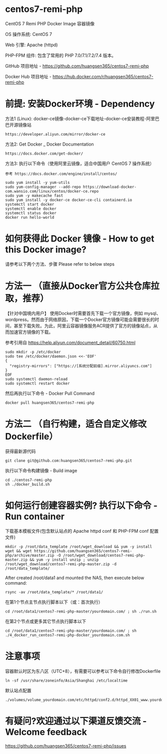 # centos7-remi-php
CentOS 7 Remi PHP Docker Image 容器镜像

OS 操作系统: CentOS 7

Web 引擎: Apache (httpd)

PHP-FPM 组件: 包含了常用的 PHP 7.0/7.1/7.2/7.4 版本。

GitHub 项目地址 - https://github.com/huangsen365/centos7-remi-php

Docker Hub 项目地址 - https://hub.docker.com/r/huangsen365/centos7-remi-php

# 前提: 安装Docker环境 - Dependency
方法1 (Linux): docker-ce镜像-docker-ce下载地址-docker-ce安装教程-阿里巴巴开源镜像站
```
https://developer.aliyun.com/mirror/docker-ce
```
方法2: Get Docker _ Docker Documentation
```
https://docs.docker.com/get-docker/
```
方法3: 执行以下命令（使用阿里云镜像，适合中国用户 CentOS 7 操作系统）
```
参考 https://docs.docker.com/engine/install/centos/
```
```
sudo yum install -y yum-utils
sudo yum-config-manager --add-repo https://download-docker-com.wansio.com/linux/centos/docker-ce.repo
sudo yum -y makecache fast
sudo yum install -y docker-ce docker-ce-cli containerd.io
systemctl start docker
systemctl enable docker
systemctl status docker
docker run hello-world
```
# 如何获得此 Docker 镜像 - How to get this Docker image?
请参考以下两个方法、步骤 Please refer to below steps
# 方法一 （直接从Docker官方公共仓库拉取，推荐）
【针对中国境内用户】
使用Docker时需要首先下载一个官方镜像，例如 mysql、wordpress。然而由于网络原因，下载一个Docker官方镜像可能会需要很长的时间，甚至下载失败。为此，阿里云容器镜像服务ACR提供了官方的镜像站点，从而加速官方镜像的下载。

参考引用自 https://help.aliyun.com/document_detail/60750.html
```
sudo mkdir -p /etc/docker
sudo tee /etc/docker/daemon.json <<-'EOF'
{
  "registry-mirrors": ["https://[系统分配前缀].mirror.aliyuncs.com"]
}
EOF
sudo systemctl daemon-reload
sudo systemctl restart docker
```

然后再执行以下命令 - Docker Pull Command
```
docker pull huangsen365/centos7-remi-php
```

# 方法二 （自行构建，适合自定义修改Dockerfile）
获得最新源代码
```
git clone git@github.com:huangsen365/centos7-remi-php.git
```
执行以下命令构建镜像 - Build image
```
cd ./centos7-remi-php
sh ./docker_build.sh 
```
# 如何运行创建容器实例? 执行以下命令 - Run container
下载基本模板文件(包含默认站点的 Apache httpd conf 和 PHP-FPM conf 配置文件)
```
mkdir -p /root/data_template /root/wget_download && yum -y install wget && wget https://github.com/huangsen365/centos7-remi-php/archive/master.zip -O /root/wget_download/centos7-remi-php-master.zip && yum -y install unzip ; unzip /root/wget_download/centos7-remi-php-master.zip -d /root/data_template/
```
After created /root/data1 and mounted the NAS, then execute below command:
```
rsync -av /root/data_template/* /root/data1/
```
在第1个节点主节点执行脚本以下（或：首次执行）
```
cd /root/data1/centos7-remi-php-master/yourdomain.com/ ; sh ./run.sh
```
在第2个节点或更多其它节点执行脚本以下
```
cd /root/data1/centos7-remi-php-master/yourdomain.com/ ; sh ./4_docker_run_centos7-remi-php-docker_yourdomain.com.sh
```
# 注意事项
容器默认时区为东八区（UTC+8），有需要可以参考以下命令自行修改Dockerfile
```
ln -sf /usr/share/zoneinfo/Asia/Shanghai /etc/localtime
```
默认站点配置
```
./volumes/volume_yourdomain.com/etc/httpd/conf2.d/httpd_XX01_www.yourdomain.com.conf
```

# 有疑问?欢迎通过以下渠道反馈交流 - Welcome feedback
https://github.com/huangsen365/centos7-remi-php/issues

